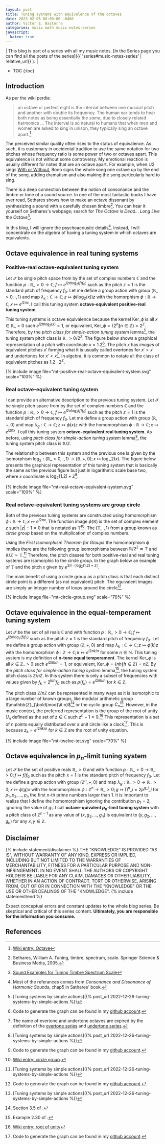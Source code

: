 ```yaml
---
layout: post
title: Tuning systems with equivalence of the octaves
date: 2023-02-05 08:00:00 -0400
author: Victor E. Bazterra
categories: music math music-notes-series
javascript:
  katex: true
---
```


| This blog is part of a series wth all my music notes. [In the Series page you can find all the posts of the series]({{ 'series#music-notes-series' | relative_url}} ). |

* TOC
{:toc}

## Introduction

As per the wiki perdia:
> an octave or perfect eight is the interval between one musical pitch and another with double its frequency. The human ear tends to hear both notes as being essentially *the same*, due to closely related harmonics ... The interval is so natural to humans that when men and women are asked to sing in unison, they typically sing an octave apart.[^1]

The perceived similar quality often rises to the status of equivalence. As such, it is customary in occidental tradition to use the same notation for two pitches whose frequency ratio is some power of two or octaves apart. This equivalence is not without some controversy. My emotional reaction is usually different for notes that are an octave apart. For example, when U2 sings [With or Without](https://en.wikipedia.org/wiki/With_or_Without_You), Bono signs the whole song one octave up by the end of the song, adding dramatism and also making the song particularly hard to sing.

There is a deep connection between the notion of consonance and the timbre or tone of a sound source. In one of the most fantastic books I have ever read, Sethares shows how to make an octave dissonant by synthesizing a sound with a carefully chosen timbre[^3]. You can hear it yourself on Sethares's webpage; search for *The Octave is Dead... Long Live the Octave*[^4].

In this blog, I will ignore the psychoacoustic details[^5]. Instead, I will concentrate on the algebra of having a tuning system in which octaves are equivalents.

## Octave equivalence in real tuning systems

### Positive-real octave-equivalent tuning system

Let $\mathcal{S}$ be single pitch space from by the set of complex numbers $\mathbb{C}$ and the function $p: \mathbb{R}\_{>0} \rightarrow \mathbb{C}; f \mapsto e^{i2\pi\log_2(f/f_0)}$ such as the pitch $z = 1$ is the standard pitch of frequency $f_0$. Let me define a group action with group $(\mathbb{R}\_{>0}, \cdot, 1)$ and map $\lambda_x: \mathbb{C} \rightarrow \mathbb{C}; z \mapsto \phi(\log_2(x))z$ with the homorphism $\phi: \mathbb{R} \rightarrow \mathbb{C}; x \mapsto e^{i2\pi x}$. I call this tuning system **octave-equivalent positive-real tuning system**.

This tuning systems is octave equivalence because the kernel $\text{Ker}\_{\phi}$ is all $x \in \mathbb{R}\_{>0}$ such $e^{i2\pi\log_2(x)} = 1$, or equivalent, $\text{Ker}\_{\phi} = \lbrace 2^n \| n \in \mathbb{Z} \rbrace = 2^{\mathbb{Z}}$. Therefore, by the *pitch class for simple-action tuning system* lemma[^6], the tuning system pitch class is $\mathbb{R}\_{>0}/2^{\mathbb{Z}}$. The figure below shows a graphical representation of a pitch with coordinate $x = 1.2$[^200]. The pitch $x$ has *images* of equivalent pitches $x'$ forming what it is usually called overtones for $x' > x$ and undertones for $x' < x$[^7]. In algebra, it is common to notate all the class of equivalent pitches as $1.2 \cdot 2^{\mathbb{Z}}$.

{% include image file="mt-positive-real-octave-equivalent-system.svg" scale="100%" %}

### Real octave-equivalent tuning system

I can provide an alternative description to the previous tuning system. Let $\mathcal{S}$ be single pitch space from by the set of complex numbers $\mathbb{C}$ and the function $p: \mathbb{R}\_{>0} \rightarrow \mathbb{C}; f \mapsto e^{i2\pi\log_2(f/f_0)}$ such as the pitch $z = 1$ is the standard pitch of frequency $f_0$. Let me define a group action with group $(\mathbb{R}, +, 0)$ and map $\lambda_g: \mathbb{C} \rightarrow \mathbb{C}; z \mapsto \phi(x)z$ with the homomorphism $\phi: \mathbb{R} \rightarrow \mathbb{C}; x \mapsto e^{i2\pi x}$. I call this tuning system **octave-equivalent real tuning system**. As before, using *pitch class for simple-action tuning system* lemma[^6], the tuning system pitch class is $\mathbb{R}/\mathbb{Z}$.

The relationship between this system and the previous one is given by the isomorphism $\log_2: (\mathbb{R}\_{>0}, \cdot, 1) \rightarrow (\mathbb{R}, +, 0); x \mapsto \log\_2(x)$. The figure below presents the graphical representation of this tuning system that is basically the same as the previous figure but just in logarithmic scale base two, where $x$ coordinate is $\log_2(1.2) + \mathbb{Z}$[^201].

{% include image file="mt-real-octave-equivalent-system.svg" scale="100%" %}

### Real octave-equivalent tuning systems are group circle

Both of the previous tuning systems are constructed using homomorphism $\phi: \mathbb{R} \rightarrow \mathbb{C}; x \mapsto e^{i2\pi x}$. The function image $\phi(\mathbb{R})$ is the set of complex element $z$ such $\vert z \vert - 1 = 0$ that is notated as $\mathbb{T}$[^8]. The $(\mathbb{T}, \cdot, 1)$ from a group known as *circle group* based on the multiplication of complex numbers.

Using the *First Isomorphism Theorem for Groups* the homomorphism $\phi$ implies there are the following group isomorphisms between $\mathbb{R}/2^{\mathbb{Z}} \simeq \mathbb{T}$ and $\mathbb{R}/\mathbb{Z} \simeq \mathbb{T}$.[^6] Therefore, the pitch classes for both positive-real and real tuning systems are isomorphic to the circle group. In the graph below an example of $\mathbb{T}$ and the pitch $x$ given by $e^{2\pi\cdot[\log_2(1.2)+\mathbb{Z}]}$.

The main benefit of using a circle group as a pitch class is that each distinct circle point is a different (as not equivalent) pitch. The equivalent images are simply an integer number of loops around the circle[^202].

{% include image file="mt-circle-group.svg" scale="70%" %}

## Octave equivalence in the equal-temperament tuning system

Let $\mathcal{S}$ be the set of all reals $\mathbb{C}$ and with function $p: \mathbb{R}\_{>0} \rightarrow \mathbb{C}; f \mapsto e^{i2\pi \log_2(f/f_0)}$ such as the pitch $z = 1$ is the standard pitch of frequency $f_0$. Let me define a group action with group $(\mathbb{Z}, +, 0)$ and map $\lambda_k: \mathbb{C} \rightarrow \mathbb{C}; z \mapsto \phi(k)z$ with the homomorphism $\phi: \mathbb{Z} \rightarrow \mathbb{C}; k \mapsto e^{i2\pi k/n}$ for some $n \in \mathbb{N}$. This tuning system is my definition of **n-tone equal temperament**. The kernel $\text{Ker}\_{\phi}$ is all $k \in \mathbb{Z}\_{>0}$ such $e^{i2\pi k/n} = 1$, or equivalent, $\text{Ker}\_{\phi} = \lbrace nh \| h \in \mathbb{Z} \rbrace = n \mathbb{Z}$. By the *pitch class for simple-action tuning system* lemma[^6], the tuning system pitch class is $\mathbb{Z}/n{\mathbb{Z}}$. In this system there is only a subset of frequencies with values given by $f_k = 2^{k/n} f_0$ such as $p(f_k) = e^{i2\pi k/n}$ for $k \in \mathbb{Z}$.

The pitch class $\mathbb{Z}/n{\mathbb{Z}}$ can be represented in many ways as it is isomorphic to a large number of known groups, like modular arithmetic group $\mathbb{Z}_{\bold{mod}\it n}$[^9] or the cyclic group $C_n$[^10]. However, in the music context, the preferred representation is the group of the root of unity $U_n$ defined as the set of $z \in \mathbb{C}$ such $z^n - 1 = 0$.[^11] This representation is a set of $n$ points equally distributed over a unit circle like a clock[^203]. This is because $z_k = e^{i2\pi k/n}$ for $k \in \mathbb{Z}$ are the root of unity equation.

{% include image file="mt-twelve-tet.svg" scale="70%" %}

## Octave equivalence in $p_n$-limit tuning system

Let $\mathcal{S}$ be the set of positive reals $\mathbb{R}\_{>0}$ and with function $p: \mathbb{R}\_{>0} \rightarrow \mathbb{R}\_{>0}; f \mapsto f/f_0$ such as the pitch $x = 1$ is the standard pitch of frequency $f_0$. Let me define a group action with group $(\mathbb{Z}^n, +, 0)$ and map $\lambda_g: \mathbb{R}\_{>0} \rightarrow \mathbb{R}\_{>0}; x \mapsto \phi(g)x$ with the homomorphism $\phi: \mathbb{Z}^n \rightarrow \mathbb{R}\_{>0}; g \mapsto \prod^n\_{i=2} p^{g\_i}\_i$ for $p_1,p_2,..., p_n$ the first n-th prime numbers larger than 1. It is important to realize that I define the homomorphism ignoring the contribution $p_1 = 2$, ignoring the value of $g_1$. I call **octave-quivalent $p_n$-limit tuning system** with a pitch class of $\mathbb{Z}^{n-1}$ as any value of $(x, g_2, ..., g_n)$ is equivalent to $(y, g_2, ..., g_n)$ for any $x,y \in \mathbb{Z}$.

## Disclaimer

{% include statement/disclaimer %}
THE \"KNOWLEDGE\" IS PROVIDED \"AS IS\", WITHOUT WARRANTY OF ANY KIND, EXPRESS OR IMPLIED, INCLUDING BUT NOT LIMITED TO THE WARRANTIES OF MERCHANTABILITY, FITNESS FOR A PARTICULAR PURPOSE AND NON-INFRINGEMENT. IN NO EVENT SHALL THE AUTHORS OR COPYRIGHT HOLDERS BE LIABLE FOR ANY CLAIM, DAMAGES OR OTHER LIABILITY, WHETHER IN AN ACTION OF CONTRACT, TORT OR OTHERWISE, ARISING FROM, OUT OF OR IN CONNECTION WITH THE \"KNOWLEDGE\" OR THE USE OR OTHER DEALINGS OF THE \"KNOWLEDGE\".
{% include statement/end %}

Expect conceptual errors and constant updates to the whole blog series. Be skeptical and critical of this series content. **Ultimately, you are responsible for the information you consume.**

## References

[^1]: [Wiki entry: Octave](https://en.wikipedia.org/wiki/Octave)
[^2]: [Blog about tuning systems.]({% post_url 2022-04-04-tuning-systems %})
[^3]: Sethares, William A. Tuning, timbre, spectrum, scale. Springer Science & Business Media, 2005.
[^4]: [Sound Examples for Tuning Timbre Spectrum Scale](https://sethares.engr.wisc.edu/html/soundexamples.html)
[^5]: Most of the referances comes from *Consonance and Dissonance of Harmonic Sounds*, chap5 in Sathares' book[^3].
[^6]: [Tuning systems by simple actions]({% post_url 2022-12-26-tuning-systems-by-simple-actions %})
[^7]: The name of overtone and undertone octaves are expired by the definition of the [overtone series](https://en.wikipedia.org/wiki/Harmonic_series_(music)) and [undertone series](https://en.wikipedia.org/wiki/Undertone_series).
[^8]: [Wiki entry: circle group](https://en.wikipedia.org/wiki/Circle_group).
[^9]: Section 3.5 of [^100].
[^10]: Example 2.30 of [^100].
[^11]: [Wiki entry: root of unity](https://en.wikipedia.org/wiki/Root_of_unity)
[^100]: Smith, Jonathan DH. Introduction to abstract algebra. Vol. 31. CRC Press, 2015.
[^200]: Code to generate the graph can be found in my [github account](https://github.com/baites/examples/blob/master/music/python/orbichords/tuning_systems/positive_real_octave_equivalent_system.py).
[^201]: Code to generate the graph can be found in my [github account](https://github.com/baites/examples/blob/master/music/python/orbichords/tuning_systems/real_octave_equivalent_system.py).
[^202]: Code to generate the graph can be found in my [github account](https://github.com/baites/examples/blob/master/music/python/orbichords/tuning_systems/circle_group.py).
[^203]: Code to generate the graph can be found in my [github account](https://github.com/baites/examples/blob/master/music/python/orbichords/tuning_systems/root_of_unity.py).